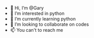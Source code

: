 - 👋 Hi, I’m @Gary
- 👀 I’m interested in python
- 🌱 I’m currently learning python
- 💞️ I’m looking to collaborate on codes
- 📫 You can't to reach me 

<!---
manlam-li/manlam-li is a ✨ special ✨ repository because its `README.md` (this file) appears on your GitHub profile.
You can click the Preview link to take a look at your changes.
--->
